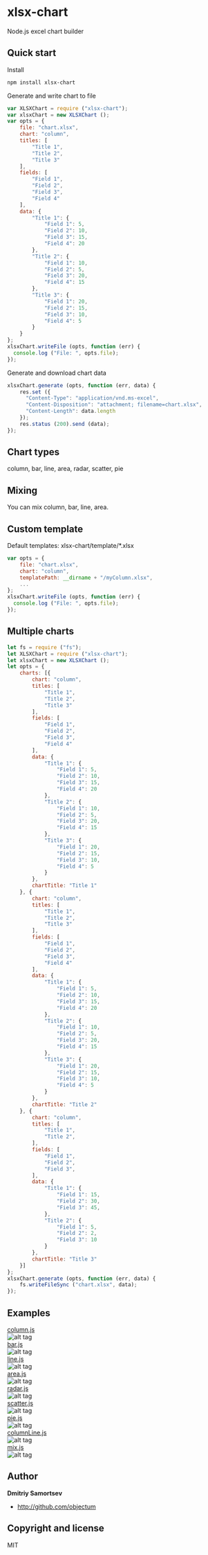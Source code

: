 # xlsx-chart
Node.js excel chart builder

## Quick start

Install
```bash
npm install xlsx-chart
```

Generate and write chart to file
```js
var XLSXChart = require ("xlsx-chart");
var xlsxChart = new XLSXChart ();
var opts = {
	file: "chart.xlsx",
	chart: "column",
	titles: [
		"Title 1",
		"Title 2",
		"Title 3"
	],
	fields: [
		"Field 1",
		"Field 2",
		"Field 3",
		"Field 4"
	],
	data: {
		"Title 1": {
			"Field 1": 5,
			"Field 2": 10,
			"Field 3": 15,
			"Field 4": 20 
		},
		"Title 2": {
			"Field 1": 10,
			"Field 2": 5,
			"Field 3": 20,
			"Field 4": 15
		},
		"Title 3": {
			"Field 1": 20,
			"Field 2": 15,
			"Field 3": 10,
			"Field 4": 5
		}
	}
};
xlsxChart.writeFile (opts, function (err) {
  console.log ("File: ", opts.file);
});

```

Generate and download chart data
```js
xlsxChart.generate (opts, function (err, data) {
	res.set ({
	  "Content-Type": "application/vnd.ms-excel",
	  "Content-Disposition": "attachment; filename=chart.xlsx",
	  "Content-Length": data.length
	});
	res.status (200).send (data);
});

```

## Chart types

column, bar, line, area, radar, scatter, pie

## Mixing

You can mix column, bar, line, area.

## Custom template

Default templates: xlsx-chart/template/*.xlsx
```js
var opts = {
	file: "chart.xlsx",
	chart: "column",
	templatePath: __dirname + "/myColumn.xlsx",
	...
};
xlsxChart.writeFile (opts, function (err) {
  console.log ("File: ", opts.file);
});

```

## Multiple charts

```js
let fs = require ("fs");
let XLSXChart = require ("xlsx-chart");
let xlsxChart = new XLSXChart ();
let opts = {
	charts: [{
		chart: "column",
		titles: [
			"Title 1",
			"Title 2",
			"Title 3"
		],
		fields: [
			"Field 1",
			"Field 2",
			"Field 3",
			"Field 4"
		],
		data: {
			"Title 1": {
				"Field 1": 5,
				"Field 2": 10,
				"Field 3": 15,
				"Field 4": 20
			},
			"Title 2": {
				"Field 1": 10,
				"Field 2": 5,
				"Field 3": 20,
				"Field 4": 15
			},
			"Title 3": {
				"Field 1": 20,
				"Field 2": 15,
				"Field 3": 10,
				"Field 4": 5
			}
		},
		chartTitle: "Title 1"
	}, {
		chart: "column",
		titles: [
			"Title 1",
			"Title 2",
			"Title 3"
		],
		fields: [
			"Field 1",
			"Field 2",
			"Field 3",
			"Field 4"
		],
		data: {
			"Title 1": {
				"Field 1": 5,
				"Field 2": 10,
				"Field 3": 15,
				"Field 4": 20
			},
			"Title 2": {
				"Field 1": 10,
				"Field 2": 5,
				"Field 3": 20,
				"Field 4": 15
			},
			"Title 3": {
				"Field 1": 20,
				"Field 2": 15,
				"Field 3": 10,
				"Field 4": 5
			}
		},
		chartTitle: "Title 2"
	}, {
		chart: "column",
		titles: [
			"Title 1",
			"Title 2",
		],
		fields: [
			"Field 1",
			"Field 2",
			"Field 3",
		],
		data: {
			"Title 1": {
				"Field 1": 15,
				"Field 2": 30,
				"Field 3": 45,
			},
			"Title 2": {
				"Field 1": 5,
				"Field 2": 2,
				"Field 3": 10
			}
		},
		chartTitle: "Title 3"
	}]
};
xlsxChart.generate (opts, function (err, data) {
	fs.writeFileSync ("chart.xlsx", data);
});
```

## Examples

<a href="examples/column.js">column.js</a>  
![alt tag](https://raw.github.com/objectum/xlsx-chart/master/examples/column.png)  
<a href="examples/bar.js">bar.js</a>  
![alt tag](https://raw.github.com/objectum/xlsx-chart/master/examples/bar.png)  
<a href="examples/line.js">line.js</a>  
![alt tag](https://raw.github.com/objectum/xlsx-chart/master/examples/line.png)  
<a href="examples/area.js">area.js</a>  
![alt tag](https://raw.github.com/objectum/xlsx-chart/master/examples/area.png)  
<a href="examples/radar.js">radar.js</a>  
![alt tag](https://raw.github.com/objectum/xlsx-chart/master/examples/radar.png)  
<a href="examples/scatter.js">scatter.js</a>  
![alt tag](https://raw.github.com/objectum/xlsx-chart/master/examples/scatter.png)  
<a href="examples/pie.js">pie.js</a>  
![alt tag](https://raw.github.com/objectum/xlsx-chart/master/examples/pie.png)  
<a href="examples/columnLine.js">columnLine.js</a>  
![alt tag](https://raw.github.com/objectum/xlsx-chart/master/examples/columnLine.png)  
<a href="examples/mix.js">mix.js</a>  
![alt tag](https://raw.github.com/objectum/xlsx-chart/master/examples/mix.png)  

## Author

**Dmitriy Samortsev**

+ http://github.com/objectum


## Copyright and license

MIT
